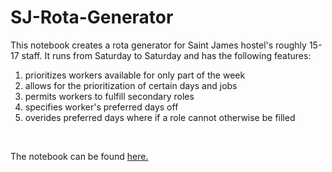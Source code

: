 # SJ-Rota-Generator

This notebook creates a rota generator for Saint James hostel's roughly 15-17 staff. It runs from Saturday to Saturday and has the following features:

  1) prioritizes workers available for only part of the week
  2) allows for the prioritization of certain days and jobs
  3) permits workers to fulfill secondary roles
  4) specifies worker's preferred days off
  5) overides preferred days where if a role cannot otherwise be filled

<br/>

The notebook can be found [here.](Rota-Generator.ipynb)
